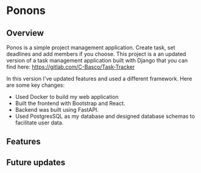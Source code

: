 # Ponons
## Overview
Ponos is a simple project management application. Create task, set deadlines and add members if you choose.
This project is a an updated version of a task management application built with Django that you can find here: https://gitlab.com/C-Basco/Task-Tracker

In this version I've updated features and used a different framework. Here are some key changes:
  - Used Docker to build my web application
  - Built the frontend with Bootstrap and React.
  - Backend was built using FastAPI.
  - Used PostgresSQL as my database and designed database schemas to facilitate user data.

## Features

## Future updates

